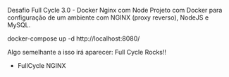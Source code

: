 Desafio Full Cycle 3.0 - Docker Nginx com Node
Projeto com Docker para configuração de um ambiente com NGINX (proxy reverso), NodeJS e MySQL.

docker-compose up -d
http://localhost:8080/

Algo semelhante a isso irá aparecer:
Full Cycle Rocks!!
 * FullCycle NGINX
